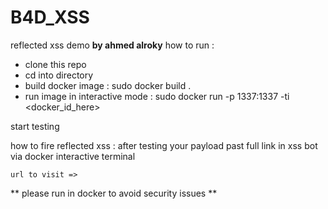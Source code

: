 # B4D_XSS
reflected xss demo
**by ahmed alroky**
how to run :
* clone this repo
* cd into directory
* build docker image : sudo docker build .
* run image in interactive mode : sudo docker run -p 1337:1337 -ti <docker_id_here>


start testing

how to fire reflected xss :
after testing your payload past full link in xss bot via docker interactive terminal 
```
url to visit =>
```
** please run in docker to avoid security issues **
